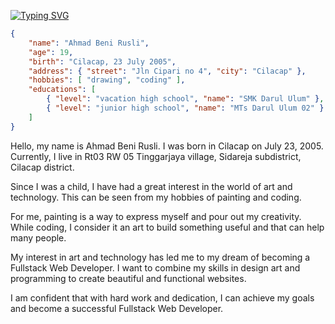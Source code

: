 [![Typing SVG](https://readme-typing-svg.demolab.com?font=Mono&weight=900&size=25&duration=2500&pause=1000&color=00F7E9&background=FFFFFF00&center=true&vCenter=true&random=false&width=435&lines=Selamat+Datang;Welcome;%E6%AC%A2%E8%BF%8E;%E3%81%84%E3%82%89%E3%81%A3%E3%81%97%E3%82%83%E3%81%84%E3%81%BE%E3%81%9B;%D9%85%D8%B1%D8%AD%D8%A8%D8%A7%D9%8B)](https://git.io/typing-svg)
```json
{
    "name": "Ahmad Beni Rusli",
    "age": 19,
    "birth": "Cilacap, 23 July 2005",
    "address": { "street": "Jln Cipari no 4", "city": "Cilacap" },
    "hobbies": [ "drawing", "coding" ],
    "educations": [
        { "level": "vacation high school", "name": "SMK Darul Ulum" },
        { "level": "junior high school", "name": "MTs Darul Ulum 02" }
    ]
}
```
Hello, my name is Ahmad Beni Rusli. I was born in Cilacap on July 23, 2005. Currently, I live in Rt03 RW 05 Tinggarjaya village, Sidareja subdistrict, Cilacap district.

Since I was a child, I have had a great interest in the world of art and technology. This can be seen from my hobbies of painting and coding.

For me, painting is a way to express myself and pour out my creativity. While coding, I consider it an art to build something useful and that can help many people.

My interest in art and technology has led me to my dream of becoming a Fullstack Web Developer. I want to combine my skills in design art and programming to create beautiful and functional websites.

I am confident that with hard work and dedication, I can achieve my goals and become a successful Fullstack Web Developer.
